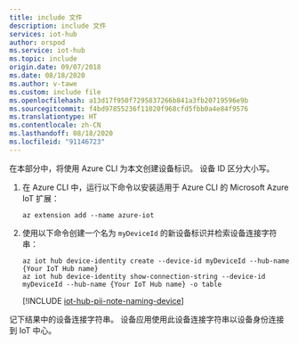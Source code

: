 ```yaml
---
title: include 文件
description: include 文件
services: iot-hub
author: orspod
ms.service: iot-hub
ms.topic: include
origin.date: 09/07/2018
ms.date: 08/18/2020
ms.author: v-tawe
ms.custom: include file
ms.openlocfilehash: a13d17f950f7295837266b841a3fb20719596e9b
ms.sourcegitcommit: f4bd97855236f11020f968cfd5fbb0a4e84f9576
ms.translationtype: HT
ms.contentlocale: zh-CN
ms.lasthandoff: 08/18/2020
ms.locfileid: "91146723"
---
```

在本部分中，将使用 Azure CLI 为本文创建设备标识。 设备 ID 区分大小写。

1. 在 Azure CLI 中，运行以下命令以安装适用于 Azure CLI 的 Microsoft Azure IoT 扩展：

    ```azurecli
    az extension add --name azure-iot
    ```

2. 使用以下命令创建一个名为 `myDeviceId` 的新设备标识并检索设备连接字符串：

    ```azurecli
    az iot hub device-identity create --device-id myDeviceId --hub-name {Your IoT Hub name}
    az iot hub device-identity show-connection-string --device-id myDeviceId --hub-name {Your IoT Hub name} -o table
    ```

   [!INCLUDE [iot-hub-pii-note-naming-device](iot-hub-pii-note-naming-device.md)]

记下结果中的设备连接字符串。 设备应用使用此设备连接字符串以设备身份连接到 IoT 中心。

<!-- images and links -->
